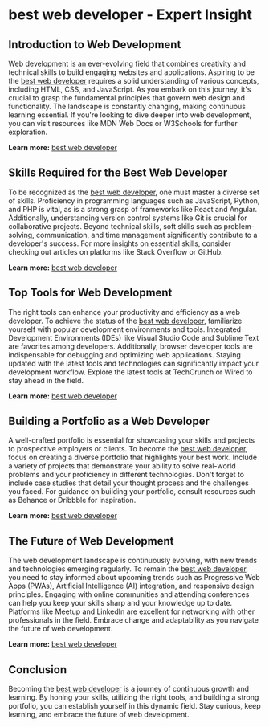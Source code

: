 # best web developer - Expert Insight

## Introduction to Web Development

Web development is an ever-evolving field that combines creativity and technical skills to build engaging websites and applications. Aspiring to be the <a href="gstechhub.com.ng" target="_blank" rel="noopener noreferrer">best web developer</a> requires a solid understanding of various concepts, including HTML, CSS, and JavaScript. As you embark on this journey, it's crucial to grasp the fundamental principles that govern web design and functionality. The landscape is constantly changing, making continuous learning essential. If you're looking to dive deeper into web development, you can visit resources like MDN Web Docs or W3Schools for further exploration.

**Learn more:** [best web developer](https://gstechhub.com.ng)

## Skills Required for the Best Web Developer

To be recognized as the <a href="gstechhub.com.ng" target="_blank" rel="noopener noreferrer">best web developer</a>, one must master a diverse set of skills. Proficiency in programming languages such as JavaScript, Python, and PHP is vital, as is a strong grasp of frameworks like React and Angular. Additionally, understanding version control systems like Git is crucial for collaborative projects. Beyond technical skills, soft skills such as problem-solving, communication, and time management significantly contribute to a developer's success. For more insights on essential skills, consider checking out articles on platforms like Stack Overflow or GitHub.

**Learn more:** [best web developer](https://gstechhub.com.ng)

## Top Tools for Web Development

The right tools can enhance your productivity and efficiency as a web developer. To achieve the status of the <a href="gstechhub.com.ng" target="_blank" rel="noopener noreferrer">best web developer</a>, familiarize yourself with popular development environments and tools. Integrated Development Environments (IDEs) like Visual Studio Code and Sublime Text are favorites among developers. Additionally, browser developer tools are indispensable for debugging and optimizing web applications. Staying updated with the latest tools and technologies can significantly impact your development workflow. Explore the latest tools at TechCrunch or Wired to stay ahead in the field.

**Learn more:** [best web developer](https://gstechhub.com.ng)

## Building a Portfolio as a Web Developer

A well-crafted portfolio is essential for showcasing your skills and projects to prospective employers or clients. To become the <a href="gstechhub.com.ng" target="_blank" rel="noopener noreferrer">best web developer</a>, focus on creating a diverse portfolio that highlights your best work. Include a variety of projects that demonstrate your ability to solve real-world problems and your proficiency in different technologies. Don't forget to include case studies that detail your thought process and the challenges you faced. For guidance on building your portfolio, consult resources such as Behance or Dribbble for inspiration.

**Learn more:** [best web developer](https://gstechhub.com.ng)

## The Future of Web Development

The web development landscape is continuously evolving, with new trends and technologies emerging regularly. To remain the <a href="gstechhub.com.ng" target="_blank" rel="noopener noreferrer">best web developer</a>, you need to stay informed about upcoming trends such as Progressive Web Apps (PWAs), Artificial Intelligence (AI) integration, and responsive design principles. Engaging with online communities and attending conferences can help you keep your skills sharp and your knowledge up to date. Platforms like Meetup and LinkedIn are excellent for networking with other professionals in the field. Embrace change and adaptability as you navigate the future of web development.

**Learn more:** [best web developer](https://gstechhub.com.ng)

## Conclusion

Becoming the <a href="gstechhub.com.ng" target="_blank" rel="noopener noreferrer">best web developer</a> is a journey of continuous growth and learning. By honing your skills, utilizing the right tools, and building a strong portfolio, you can establish yourself in this dynamic field. Stay curious, keep learning, and embrace the future of web development.
